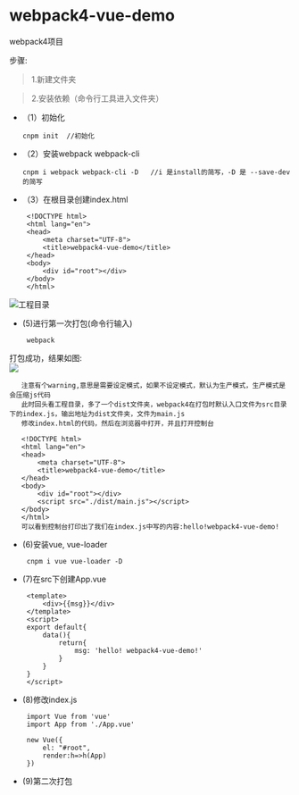 # webpack4-vue-demo
webpack4项目

步骤:
> 1.新建文件夹

> 2.安装依赖（命令行工具进入文件夹）

- （1）初始化
     
      cnpm init  //初始化
      
- （2）安装webpack webpack-cli
 
      cnpm i webpack webpack-cli -D   //i 是install的简写，-D 是 --save-dev的简写
   
- （3）在根目录创建index.html

       <!DOCTYPE html>
       <html lang="en">
       <head>
           <meta charset="UTF-8">
           <title>webpack4-vue-demo</title>
       </head>
       <body>
           <div id="root"></div>
       </body>
       </html>  
![工程目录](https://upload-images.jianshu.io/upload_images/12642255-583727756e84c187.png)

- (5)进行第一次打包(命令行输入)

       webpack

打包成功，结果如图:       
![](https://upload-images.jianshu.io/upload_images/12642255-2e1421dde8e55b83.png) 
       
       注意有个warning,意思是需要设定模式，如果不设定模式，默认为生产模式，生产模式是会压缩js代码
       此时回头看工程目录，多了一个dist文件夹，webpack4在打包时默认入口文件为src目录下的index.js，输出地址为dist文件夹，文件为main.js
       修改index.html的代码，然后在浏览器中打开，并且打开控制台
      
       <!DOCTYPE html>
       <html lang="en">
       <head>
           <meta charset="UTF-8">
           <title>webpack4-vue-demo</title>
       </head>
       <body>
           <div id="root"></div>
           <script src="./dist/main.js"></script>
       </body>
       </html>
       可以看到控制台打印出了我们在index.js中写的内容:hello!webpack4-vue-demo!   
   
- (6)安装vue, vue-loader
       
       cnpm i vue vue-loader -D

- (7)在src下创建App.vue
       
       <template>
           <div>{{msg}}</div>
       </template>
       <script>
       export default{
           data(){
               return{
                   msg: 'hello! webpack4-vue-demo!'
               }
           }
       }
       </script>
       
- (8)修改index.js
       
       import Vue from 'vue'
       import App from './App.vue'
       
       new Vue({
           el: "#root",
           render:h=>h(App)
       })

- (9)第二次打包